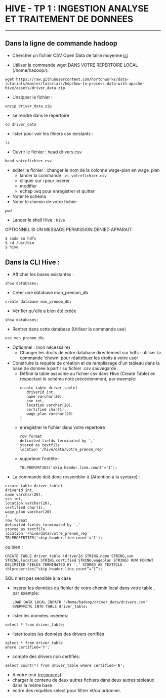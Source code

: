 # HIVE - TP 1 : INGESTION ANALYSE ET TRAITEMENT DE DONNEES
---
## Dans la ligne de commande hadoop

* Chercher un fichier CSV Open Data de taille moyenne   [ici](https://raw.githubusercontent.com/hortonworks/data-tutorials/master/tutorials/hdp/how-to-process-data-with-apache-hive/assets/driver_data.zip)

- Utiliser la commande wget DANS VOTRE REPERTOIRE LOCAL (/home/hadoop/):
```
wget https://raw.githubusercontent.com/hortonworks/data-tutorials/master/tutorials/hdp/how-to-process-data-with-apache-hive/assets/driver_data.zip
```
- Unzipper le fichier :
```
unzip driver_data.zip
```
- se rendre dans le repertoire 
```
cd driver_data
```
- lister pour voir les fihiers csv existants :
```
ls
```
- Ouvrir le fichier : head drivers.csv
```
head votrefichier.csv
```
- éditer le fichier : changer le nom de la colonne wage-plan en wage_plan
    - lancer la commande ``` vi votrefichier.csv```
    - cliquer sur i pour insérer
    - modifier
    - echap :wq pour enregistrer et quitter
- Noter le schéma
- Noter le chemin de votre fichier 
```
pwd
```
- Lancer le shell Hive :  ```hive```

OPTIONNEL SI UN MESSAGE PERMISSION DENIED APPARAIT:
```console
$ sudo su hdfs
$ cd /usr/bin
$ hive
```
## Dans la CLI Hive :
- Afficher les bases existantes : 
```
show databases;
```
* Créer une database mon_prenom_db 
```
create database mon_prenom_db;
```
- Vérifier qu'elle a bien été créée
```
show databases;
```
- Rentrer dans cette database (Utiliser la commande use)
```
use mon_prenom_db;
```
- Optionnel : (non nécessaire)
    - Changer les droits de votre database directement sur hdfs : utiliser la commande ‘chown’ pour réattribuer les droits à votre user
- Construire la requête de création et de remplissage d'un tableau dans la base de donnée à partir su fichier .csv sauvegardé :
    - Définir la table associée au fichier csv dans Hive (Create Table) en respectant le schéma noté précédemment, par ewemple: 
         ```
        create table driver_table(
            driverId int,
            name varchar(20),
            ssn int,
            location varchar(20),
            certified char(1),
            wage_plan varchar(20)
         )
    - enregistrer le fichier dans votre repertoire  
        ```
        row format 
        delimited fields terminated by ',' 
        stored as textfile   
        location '/hive/data/votre_prenom_rep'
        ```
    - supprimer l'entête :
        ```
        TBLPROPERTIES('skip.header.line.count'='1');
        ```
- La commande doit donc ressembler à (Attention à la syntaxe) :
```
create table driver_table(
driverId int,
name varchar(20),
ssn int,
location varchar(20),
certified char(1),
wage_plan varchar(20)
)
row format 
delimited fields terminated by ',' 
stored as textfile   
location '/hive/data/votre_prenom_rep'
TBLPROPERTIES('skip.header.line.count'='1');
```
ou bien :
```
CREATE TABLE driver_table (driverId STRING,name STRING,ssn STRING,location STRING,certified STRING,wageplan STRING) ROW FORMAT DELIMITED FIELDS TERMINATED BY ‘,’ STORED AS TEXTFILE tblproperties(“skip.header.line.count”=“1”);
```
SQL n'est pas sensible à la case
- Insérer les données du fichier de votre chemin local dans votre table , par exemple:
    ```
    LOAD DATA LOCAL INPATH '/home/hadoop/driver_data/drivers.csv' OVERWRITE INTO TABLE driver_table;
    ```
- lister les données insérées: 
```
select * from driver_table;
```
- lister toutes les données des drivers certifiés 
```
select * from driver_table
where certified='Y';
```
- compte des drivers non certifiés:
```
select count(*) from driver_table where certified='N';
```
- A votre tour [(resources)](https://people.sc.fsu.edu/~jburkardt/data/csv/csv.html)
- charger le contenu de deux autres fichiers dans deux autres tableaux dans la même base
- ecrire des requêtes select pour filtrer et/ou ordonner.
